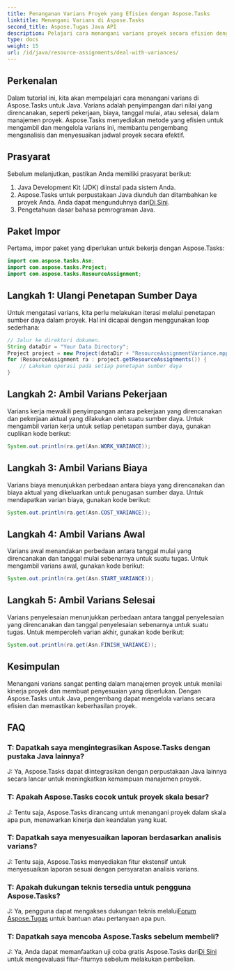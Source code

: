 ```yaml
---
title: Penanganan Varians Proyek yang Efisien dengan Aspose.Tasks
linktitle: Menangani Varians di Aspose.Tasks
second_title: Aspose.Tugas Java API
description: Pelajari cara menangani varians proyek secara efisien dengan Aspose.Tasks untuk Java. Kelola perbedaan pekerjaan, biaya, permulaan, dan penyelesaian dengan mudah.
type: docs
weight: 15
url: /id/java/resource-assignments/deal-with-variances/
---
```

## Perkenalan
Dalam tutorial ini, kita akan mempelajari cara menangani varians di Aspose.Tasks untuk Java. Varians adalah penyimpangan dari nilai yang direncanakan, seperti pekerjaan, biaya, tanggal mulai, atau selesai, dalam manajemen proyek. Aspose.Tasks menyediakan metode yang efisien untuk mengambil dan mengelola varians ini, membantu pengembang menganalisis dan menyesuaikan jadwal proyek secara efektif.
## Prasyarat
Sebelum melanjutkan, pastikan Anda memiliki prasyarat berikut:
1. Java Development Kit (JDK) diinstal pada sistem Anda.
2.  Aspose.Tasks untuk perpustakaan Java diunduh dan ditambahkan ke proyek Anda. Anda dapat mengunduhnya dari[Di Sini](https://releases.aspose.com/tasks/java/).
3. Pengetahuan dasar bahasa pemrograman Java.
## Paket Impor
Pertama, impor paket yang diperlukan untuk bekerja dengan Aspose.Tasks:
```java
import com.aspose.tasks.Asn;
import com.aspose.tasks.Project;
import com.aspose.tasks.ResourceAssignment;

```
## Langkah 1: Ulangi Penetapan Sumber Daya
Untuk mengatasi varians, kita perlu melakukan iterasi melalui penetapan sumber daya dalam proyek. Hal ini dicapai dengan menggunakan loop sederhana:
```java
// Jalur ke direktori dokumen.
String dataDir = "Your Data Directory";
Project project = new Project(dataDir + "ResourceAssignmentVariance.mpp");
for (ResourceAssignment ra : project.getResourceAssignments()) {
    // Lakukan operasi pada setiap penetapan sumber daya
}
```
## Langkah 2: Ambil Varians Pekerjaan
Varians kerja mewakili penyimpangan antara pekerjaan yang direncanakan dan pekerjaan aktual yang dilakukan oleh suatu sumber daya. Untuk mengambil varian kerja untuk setiap penetapan sumber daya, gunakan cuplikan kode berikut:
```java
System.out.println(ra.get(Asn.WORK_VARIANCE));
```
## Langkah 3: Ambil Varians Biaya
Varians biaya menunjukkan perbedaan antara biaya yang direncanakan dan biaya aktual yang dikeluarkan untuk penugasan sumber daya. Untuk mendapatkan varian biaya, gunakan kode berikut:
```java
System.out.println(ra.get(Asn.COST_VARIANCE));
```
## Langkah 4: Ambil Varians Awal
Varians awal menandakan perbedaan antara tanggal mulai yang direncanakan dan tanggal mulai sebenarnya untuk suatu tugas. Untuk mengambil varians awal, gunakan kode berikut:
```java
System.out.println(ra.get(Asn.START_VARIANCE));
```
## Langkah 5: Ambil Varians Selesai
Varians penyelesaian menunjukkan perbedaan antara tanggal penyelesaian yang direncanakan dan tanggal penyelesaian sebenarnya untuk suatu tugas. Untuk memperoleh varian akhir, gunakan kode berikut:
```java
System.out.println(ra.get(Asn.FINISH_VARIANCE));
```
## Kesimpulan
Menangani varians sangat penting dalam manajemen proyek untuk menilai kinerja proyek dan membuat penyesuaian yang diperlukan. Dengan Aspose.Tasks untuk Java, pengembang dapat mengelola varians secara efisien dan memastikan keberhasilan proyek.
## FAQ
### T: Dapatkah saya mengintegrasikan Aspose.Tasks dengan pustaka Java lainnya?
J: Ya, Aspose.Tasks dapat diintegrasikan dengan perpustakaan Java lainnya secara lancar untuk meningkatkan kemampuan manajemen proyek.
### T: Apakah Aspose.Tasks cocok untuk proyek skala besar?
J: Tentu saja, Aspose.Tasks dirancang untuk menangani proyek dalam skala apa pun, menawarkan kinerja dan keandalan yang kuat.
### T: Dapatkah saya menyesuaikan laporan berdasarkan analisis varians?
J: Tentu saja, Aspose.Tasks menyediakan fitur ekstensif untuk menyesuaikan laporan sesuai dengan persyaratan analisis varians.
### T: Apakah dukungan teknis tersedia untuk pengguna Aspose.Tasks?
 J: Ya, pengguna dapat mengakses dukungan teknis melalui[Forum Aspose.Tugas](https://forum.aspose.com/c/tasks/15) untuk bantuan atau pertanyaan apa pun.
### T: Dapatkah saya mencoba Aspose.Tasks sebelum membeli?
 J: Ya, Anda dapat memanfaatkan uji coba gratis Aspose.Tasks dari[Di Sini](https://releases.aspose.com/) untuk mengevaluasi fitur-fiturnya sebelum melakukan pembelian.